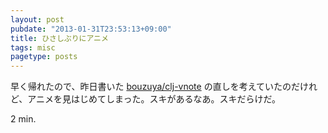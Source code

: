 ```yaml
---
layout: post
pubdate: "2013-01-31T23:53:13+09:00"
title: ひさしぶりにアニメ
tags: misc
pagetype: posts
---
```

早く帰れたので、昨日書いた [bouzuya/clj-vnote][clj-vnote] の直しを考えていたのだけれど、アニメを見はじめてしまった。スキがあるなあ。スキだらけだ。

2 min.

[clj-vnote]: https://github.com/bouzuya/clj-vnote/

